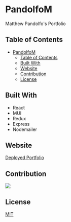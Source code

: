# PandolfoM

Matthew Pandolfo's Portfolio

## Table of Contents

- [PandolfoM](#pandolfom)
  - [Table of Contents](#table-of-contents)
  - [Built With](#built-with)
  - [Website](#website)
  - [Contribution](#contribution)
  - [License](#license)

## Built With

- React
- MUI
- Redux
- Express
- Nodemailer

## Website

[Deployed Portfolio](https://mattpandolfo.com/)

## Contribution

<a href="https://github.com/PandolfoM/pandolfom/graphs/contributors">
  <img src="https://contrib.rocks/image?repo=PandolfoM/pandolfom" />
</a>

## License

[MIT](./LICENSE)
